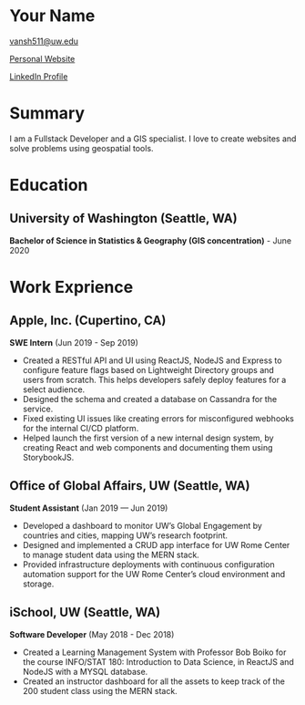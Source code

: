 # Your Name

vansh511@uw.edu

[Personal Website](http://www.vansh.dev)

[LinkedIn Profile](http://www.linkedin.com/in/vanshgambhir)

# Summary

I am a Fullstack Developer and a GIS specialist. I love to create websites and solve problems using geospatial tools.

# Education

## University of Washington (Seattle, WA)

**Bachelor of Science in Statistics & Geography (GIS concentration)** - June 2020

# Work Exprience

## Apple, Inc. (Cupertino, CA)

**SWE Intern** (Jun 2019 - Sep 2019)

- Created a RESTful API and UI using ReactJS, NodeJS and Express to configure
  feature flags based on Lightweight Directory groups and users from scratch. This
  helps developers safely deploy features for a select audience.
- Designed the schema and created a database on Cassandra for the service.
- Fixed existing UI issues like creating errors for misconfigured webhooks for the internal CI/CD platform.
- Helped launch the first version of a new internal design system, by creating React and
  web components and documenting them using StorybookJS.

## Office of Global Affairs, UW (Seattle, WA)

**Student Assistant** (Jan 2019 — Jun 2019)

- Developed a dashboard to monitor UW’s Global Engagement by countries and cities,
  mapping UW’s research footprint.
- Designed and implemented a CRUD app interface for UW Rome Center to manage
  student data using the MERN stack.
- Provided infrastructure deployments with continuous configuration automation support for the UW Rome Center’s cloud environment and storage.

## iSchool, UW (Seattle, WA)

**Software Developer** (May 2018 - Dec 2018)

- Created a Learning Management System with Professor Bob Boiko for the course INFO/STAT 180: Introduction to Data Science, in ReactJS and NodeJS with a MYSQL
  database.
- Created an instructor dashboard for all the assets to keep track of the 200 student
  class using the MERN stack.
